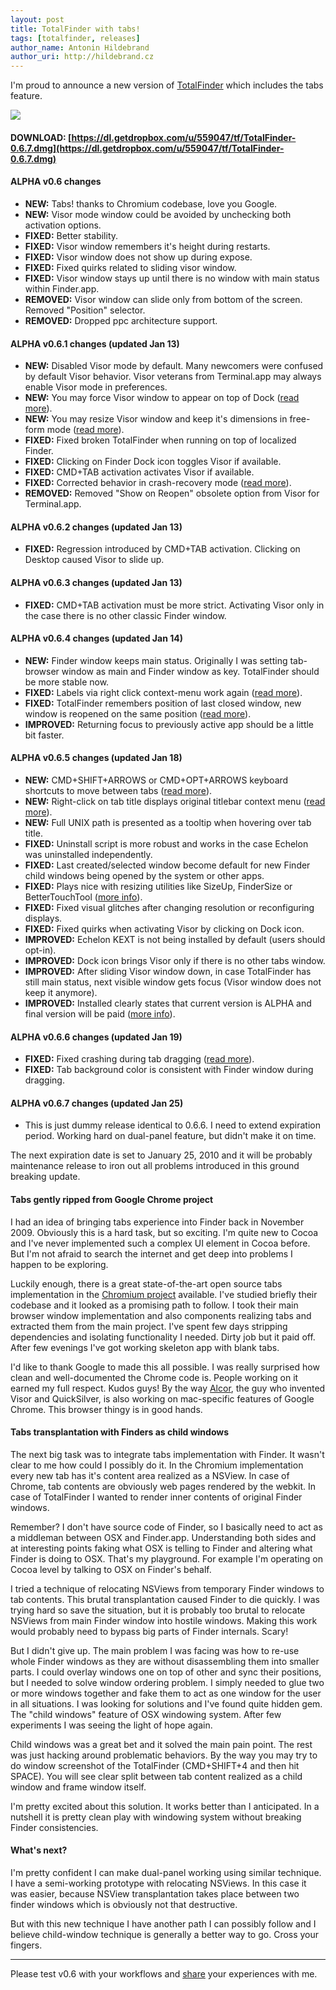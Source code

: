 ```yaml
---
layout: post
title: TotalFinder with tabs!
tags: [totalfinder, releases]
author_name: Antonin Hildebrand
author_uri: http://hildebrand.cz
---
```


I'm proud to announce a new version of [TotalFinder](http://totalfinder.binaryage.com) which includes the tabs feature.

<a href="http://totalfinder.binaryage.com/shared/img/totalfinder-mainshot-full.png"><img src="http://totalfinder.binaryage.com/shared/img/totalfinder-mainshot.png"></a>

#### **DOWNLOAD: [https://dl.getdropbox.com/u/559047/tf/TotalFinder-0.6.7.dmg](https://dl.getdropbox.com/u/559047/tf/TotalFinder-0.6.7.dmg)**

#### ALPHA v0.6 changes

<ul class="changes"> 
   <li><b>NEW:</b> Tabs! thanks to Chromium codebase, love you Google.</li> 
   <li><b>NEW:</b> Visor mode window could be avoided by unchecking both activation options.</li> 
   <li><b>FIXED:</b> Better stability.</li> 
   <li><b>FIXED:</b> Visor window remembers it's height during restarts.</li> 
   <li><b>FIXED:</b> Visor window does not show up during expose.</li> 
   <li><b>FIXED:</b> Fixed quirks related to sliding visor window.</li> 
   <li><b>FIXED:</b> Visor window stays up until there is no window with main status within Finder.app.</li> 
   <li><b>REMOVED:</b> Visor window can slide only from bottom of the screen. Removed "Position" selector.</li> 
   <li><b>REMOVED:</b> Dropped ppc architecture support.</li> 
</ul>

#### ALPHA v0.6.1 changes (updated Jan 13)

<ul class="changes"> 
     <li><b>NEW:</b> Disabled Visor mode by default. Many newcomers were confused by default Visor behavior. Visor veterans from Terminal.app may always enable Visor mode in preferences.</li> 
     <li><b>NEW:</b> You may force Visor window to appear on top of Dock (<a href="http://getsatisfaction.com/binaryage/topics/visor_positioning_should_take_into_account_dock">read more</a>).</li> 
     <li><b>NEW:</b> You may resize Visor window and keep it's dimensions in free-form mode (<a href="http://getsatisfaction.com/binaryage/topics/visor_positioning_should_take_into_account_dock">read more</a>).</li> 
     <li><b>FIXED:</b> Fixed broken TotalFinder when running on top of localized Finder.</li> 
     <li><b>FIXED:</b> Clicking on Finder Dock icon toggles Visor if available.</li> 
     <li><b>FIXED:</b> CMD+TAB activation activates Visor if available.</li> 
     <li><b>FIXED:</b> Corrected behavior in crash-recovery mode (<a href="http://getsatisfaction.com/binaryage/topics/tf_crashed_prefs_could_not_be_deleted_and_changed">read more</a>).</li> 
     <li><b>REMOVED:</b> Removed "Show on Reopen" obsolete option from Visor for Terminal.app.</li> 
</ul>

#### ALPHA v0.6.2 changes (updated Jan 13)

<ul class="changes">
    <li><b>FIXED:</b> Regression introduced by CMD+TAB activation. Clicking on Desktop caused Visor to slide up.</li>
</ul>

#### ALPHA v0.6.3 changes (updated Jan 13)

<ul class="changes">
    <li><b>FIXED:</b> CMD+TAB activation must be more strict. Activating Visor only in the case there is no other classic Finder window.</li>
</ul>

#### ALPHA v0.6.4 changes (updated Jan 14)

<ul class="changes">
    <li><b>NEW:</b> Finder window keeps main status. Originally I was setting tab-browser window as main and Finder window as key. TotalFinder should be more stable now.</li>
    <li><b>FIXED:</b> Labels via right click context-menu work again (<a href="http://getsatisfaction.com/binaryage/topics/labels_not_working">read more</a>).</li>
    <li><b>FIXED:</b> TotalFinder remembers position of last closed window, new window is reopened on the same position (<a href="http://getsatisfaction.com/binaryage/topics/totalfinder_finder_like_default_window_position">read more</a>).</li>
    <li><b>IMPROVED:</b> Returning focus to previously active app should be a little bit faster.</li>
</ul>

#### ALPHA v0.6.5 changes (updated Jan 18)

<ul class="changes">
    <li><b>NEW:</b> CMD+SHIFT+ARROWS or CMD+OPT+ARROWS keyboard shortcuts to move between tabs (<a href="http://getsatisfaction.com/binaryage/topics/modify_shortcut_for_next_tab">read more</a>).</li>
    <li><b>NEW:</b> Right-click on tab title displays original titlebar context menu (<a href="http://getsatisfaction.com/binaryage/topics/add_right_click_hierarchy_menu_to_each_tab">read more</a>).</li>
    <li><b>NEW:</b> Full UNIX path is presented as a tooltip when hovering over tab title.</li>
    <li><b>FIXED:</b> Uninstall script is more robust and works in the case Echelon was uninstalled independently.</li>
    <li><b>FIXED:</b> Last created/selected window become default for new Finder child windows being opened by the system or other apps.</li>
    <li><b>FIXED:</b> Plays nice with resizing utilities like SizeUp, FinderSize or BetterTouchTool (<a href="http://getsatisfaction.com/binaryage/topics/totalfinder_window_moving_applescript_sizeup">more info</a>).</li>
    <li><b>FIXED:</b> Fixed visual glitches after changing resolution or reconfiguring displays.</li>
    <li><b>FIXED:</b> Fixed quirks when activating Visor by clicking on Dock icon.</li>
    <li><b>IMPROVED:</b> Echelon KEXT is not being installed by default (users should opt-in).</li>
    <li><b>IMPROVED:</b> Dock icon brings Visor only if there is no other tabs window.</li>
    <li><b>IMPROVED:</b> After sliding Visor window down, in case TotalFinder has still main status, next visible window gets focus (Visor window does not keep it anymore).</li>
    <li><b>IMPROVED:</b> Installed clearly states that current version is ALPHA and final version will be paid (<a href="http://getsatisfaction.com/binaryage/topics/payware">more info</a>).</li>
</ul>

#### ALPHA v0.6.6 changes (updated Jan 19)

<ul class="changes">
    <li><b>FIXED:</b> Fixed crashing during tab dragging (<a href="http://getsatisfaction.com/binaryage/topics/finder_crashes_while_dragging_tab_with_0_6_5">read more</a>).</li>
    <li><b>FIXED:</b> Tab background color is consistent with Finder window during dragging.</li>
</ul>

#### ALPHA v0.6.7 changes (updated Jan 25)

<ul class="changes">
    <li>This is just dummy release identical to 0.6.6. I need to extend expiration period. Working hard on dual-panel feature, but didn't make it on time.</li>
</ul>

The next expiration date is set to January 25, 2010 and it will be probably maintenance release to iron out all problems introduced in this ground breaking update.

#### Tabs gently ripped from Google Chrome project

I had an idea of bringing tabs experience into Finder back in November 2009. Obviously this is a hard task, but so exciting. I'm quite new to Cocoa and I've never implemented such a complex UI element in Cocoa before. But I'm not afraid to search the internet and get deep into problems I happen to be exploring.

Luckily enough, there is a great state-of-the-art open source tabs implementation in the <a href="http://code.google.com/p/chromium">Chromium project</a> available. I've studied briefly their codebase and it looked as a promising path to follow. I took their main browser window implementation and also components realizing tabs and extracted them from the main project. I've spent few days stripping dependencies and isolating functionality I needed. Dirty job but it paid off. After few evenings I've got working skeleton app with blank tabs.

I'd like to thank Google to made this all possible. I was really surprised how clean and well-documented the Chrome code is. People working on it earned my full respect. Kudos guys! By the way <a href="http://en.wikipedia.org/wiki/Blacktree_Software">Alcor</a>, the guy who invented Visor and QuickSilver, is also working on mac-specific features of Google Chrome. This browser thingy is in good hands.

#### Tabs transplantation with Finders as child windows

The next big task was to integrate tabs implementation with Finder. It wasn't clear to me how could I possibly do it. In the Chromium implementation every new tab has it's content area realized as a NSView. In case of Chrome, tab contents are obviously web pages rendered by the webkit. In case of TotalFinder I wanted to render inner contents of original Finder windows.

Remember? I don't have source code of Finder, so I basically need to act as a middleman between OSX and Finder.app. Understanding both sides and at interesting points faking what OSX is telling to Finder and altering what Finder is doing to OSX. That's my playground. For example I'm operating on Cocoa level by talking to OSX on Finder's behalf.

I tried a technique of relocating NSViews from temporary Finder windows to tab contents. This brutal transplantation caused Finder to die quickly. I was trying hard so save the situation, but it is probably too brutal to relocate NSViews from main Finder window into hostile windows. Making this work would probably need to bypass big parts of Finder internals. Scary!

But I didn't give up. The main problem I was facing was how to re-use whole Finder windows as they are without disassembling them into smaller parts. I could overlay windows one on top of other and sync their positions, but I needed to solve window ordering problem. I simply needed to glue two or more windows together and fake them to act as one window for the user in all situations. I was looking for solutions and I've found quite hidden gem. The "child windows" feature of OSX windowing system. After few experiments I was seeing the light of hope again.

Child windows was a great bet and it solved the main pain point. The rest was just hacking around problematic behaviors. By the way you may try to do window screenshot of the TotalFinder (CMD+SHIFT+4 and then hit SPACE). You will see clear split between tab content realized as a child window and frame window itself.

I'm pretty excited about this solution. It works better than I anticipated. In a nutshell it is pretty clean play with windowing system without breaking Finder consistencies.

#### What's next?

I'm pretty confident I can make dual-panel working using similar technique. I have a semi-working prototype with relocating NSViews. In this case it was easier, because NSView transplantation takes place between two finder windows which is obviously not that destructive.

But with this new technique I have another path I can possibly follow and I believe child-window technique is generally a better way to go. Cross your fingers.

---

Please test v0.6 with your workflows and [share](http://getsatisfaction.com/binaryage) your experiences with me.
